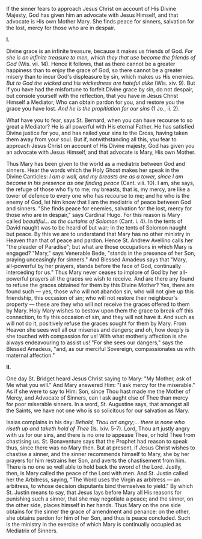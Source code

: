
If the sinner fears to approach Jesus Christ on account of His Divine Majesty, God has given him an advocate with Jesus Himself, and that advocate is His own Mother Mary. She finds peace for sinners, salvation for the lost, mercy for those who are in despair.

**I\.**

Divine grace is an infinite treasure, because it makes us friends of God. *For she is an infinite treasure to men, which they that use become the friends of God* (Wis. vii. 14). Hence it follows, that as there cannot be a greater happiness than to enjoy the grace of God, so there cannot be a greater misery than to incur God\'s displeasure by sin, which makes us His enemies. *But to God the wicked and his wickedness are hateful alike* (Wis. xiv. 9). But if you have had the misfortune to forfeit Divine grace by sin, do not despair, but console yourself with the reflection, that you have in Jesus Christ Himself a Mediator, Who can obtain pardon for you, and restore you the grace you have lost. *And he is the propitiation for our sins* (1 Jo., ii. 2).

What have you to fear, says St. Bernard, when you can have recourse to so great a Mediator? He is all powerful with His eternal Father. He has satisfied Divine justice for you, and has nailed your sins to the Cross, having taken them away from your soul. But if, notwithstanding all this, you fear to approach Jesus Christ on account of His Divine majesty, God has given you an advocate with Jesus Himself, and that advocate is Mary, His own Mother.

Thus Mary has been given to the world as a mediatrix between God and sinners. Hear the words which the Holy Ghost makes her speak in the Divine Canticles: *I am a wall, and my breasts are as a tower, since I am become in his presence as one finding peace* (Cant. viii. 10). I am, she says, the refuge of those who fly to me; my breasts, that is, my mercy, are like a tower of defence to every one who has recourse to me; and he who is the enemy of God, let him know that I am the mediatrix of peace between God and sinners. \"She finds peace for enemies, salvation for the lost, mercy for those who are in despair,\" says Cardinal Hugo. For this reason is Mary called *beautiful... as the curtains of Solomon* (Cant. i. 4). In the tents of David naught was to be heard of but war; in the tents of Solomon naught but peace. By this we are to understand that Mary has no other ministry in Heaven than that of peace and pardon. Hence St. Andrew Avellino calls her \"the pleader of Paradise\"; but what are those occupations in which Mary is engaged? \"Mary,\" says Venerable Bede, \"stands in the presence of her Son, praying unceasingly for sinners.\" And Blessed Amadeus says that \"Mary, all-powerful by her prayers, stands before the face of God, continually interceding for us.\" Thus Mary never ceases to implore of God by her all-powerful prayers all the graces we wish to receive. And are there any found to refuse the graces obtained for them by this Divine Mother? Yes, there are found such — yes, those who will not abandon sin, who will not give up this friendship, this occasion of sin; who will not restore their neighbour\'s property — these are they who will not receive the graces offered to them by Mary. Holy Mary wishes to bestow upon them the grace to break off this connection, to fly this occasion of sin, and they will not have it. And such as will not do it, positively refuse the graces sought for them by Mary. From Heaven she sees well all our miseries and dangers; and oh, how deeply is she touched with compassion for us! With what motherly affection is she always endeavouring to assist us! \"For she sees our dangers,\" says the Blessed Amadeus, \"and, as our merciful Sovereign, compassionates us with maternal affection.\"

**II\.**

One day St. Bridget heard Jesus Christ saying to Mary: \"My Mother, ask of Me what you will.\" And Mary answered Him: \"I ask mercy for the miserable.\" As if she were to say to Him: Son, since Thou hast made me the Mother of Mercy, and Advocate of Sinners, can I ask aught else of Thee than mercy for poor miserable sinners. In a word, St. Augustine says, that amongst all the Saints, we have not one who is so solicitous for our salvation as Mary.

Isaias complains in his day: *Behold, Thou art angry;... there is none who riseth up and taketh hold of Thee* (Is. lxiv. 5-7). Lord, Thou art justly angry with us for our sins, and there is no one to appease Thee, or hold Thee from chastising us. St. Bonaventure says that the Prophet had reason to speak thus, since there was no Mary then. But at present, if Jesus Christ wishes to chastise a sinner, and the sinner recommends himself to Mary, she by her prayers for him restrains her Son, and averts the chastisement from him. There is no one so well able to hold back the sword of the Lord. Justly, then, is Mary called the peace of the Lord with men. And St. Justin called her the Arbitress, saying, \"The Word uses the Virgin as arbitress — an arbitress, to whose decision disputants bind themselves to yield.\" By which St. Justin means to say, that Jesus lays before Mary all His reasons for punishing such a sinner, that she may negotiate a peace; and the sinner, on the other side, places himself in her hands. Thus Mary on the one side obtains for the sinner the grace of amendment and penance: on the other, she obtains pardon for him of her Son, and thus is peace concluded. Such is the ministry in the exercise of which Mary is continually occupied as Mediatrix of Sinners.

